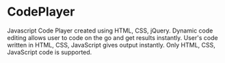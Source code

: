 # CodePlayer
Javascript
Code Player created using HTML, CSS, jQuery. 
Dynamic code editing allows user to code on the go and get results instantly.
User's code written in HTML, CSS, JavaScript gives output instantly.
Only HTML, CSS, JavaScript code is supported.
